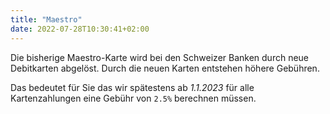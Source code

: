 ```yaml
---
title: "Maestro"
date: 2022-07-28T10:30:41+02:00
---
```

Die bisherige Maestro-Karte wird bei den Schweizer Banken durch neue Debitkarten abgelöst. Durch die neuen Karten entstehen höhere Gebühren.

Das bedeutet für Sie das wir spätestens ab *1.1.2023* für alle Kartenzahlungen eine Gebühr von `2.5%` berechnen müssen.